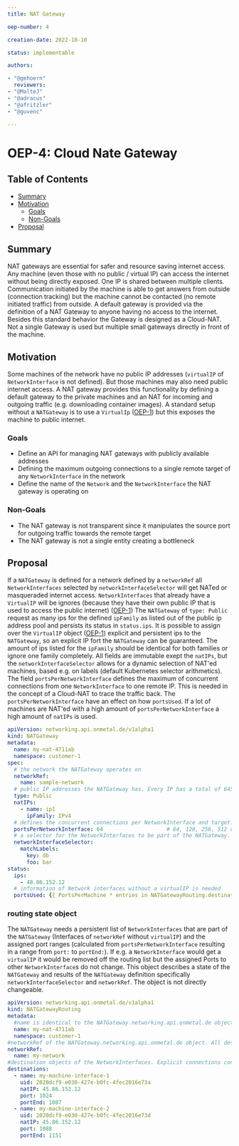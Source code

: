 ```yaml
---
title: NAT Gateway

oep-number: 4

creation-date: 2022-18-10

status: implementable

authors:

- "@gehoern"
  reviewers:
- "@MalteJ"
- "@adracus"
- "@afritzler"
- "@guvenc"

---
```


# OEP-4: Cloud Nate Gateway

## Table of Contents

- [Summary](#summary)
- [Motivation](#motivation)
    - [Goals](#goals)
    - [Non-Goals](#non-goals)
- [Proposal](#proposal)

## Summary
NAT gateways are essential for safer and resource saving internet access. Any machine (even those with no public / virtual IP) can access the internet without being directly exposed. One IP is shared between multiple clients. Communication initiated by the machine is able to get answers from outside (connection tracking) but the machine cannot be contacted (no remote initiated traffic) from outside. A default gateway is provided via the definition of a NAT Gateway to anyone having no access to the internet. Besides this standard behavior the Gateway is designed as a Cloud-NAT. Not a single Gateway is used but multiple small gateways directly in front of the machine.

## Motivation
Some machines of the network have no public IP addresses (`virtualIP` of `NetworkInterface` is not defined). But those machines may also need public internet access. A NAT gateway provides this functionality by defining a default gateway to the private machines and an NAT for incoming and outgoing traffic (e.g. downloading container images). A standard setup without a `NATGateway` is to use a `VirtualIp` ([OEP-1](01-networking-integration.md#the-virtualip-type)) but this exposes the machine to public internet.

### Goals
- Define an API for managing NAT gateways with publicly available addresses
- Defining the maximum outgoing connections to a single remote target of any `NetworkInterface` in the network
- Define the name of the `Network` and the `NetworkInterface` the NAT gateway is operating on 

### Non-Goals
- The NAT gateway is not transparent since it manipulates the source port for outgoing traffic towards the remote target
- The NAT gateway is not a single entity creating a bottleneck

## Proposal
If a `NATGateway` is defined for a network defined by a `networkRef` all `NetworkInterfaces` selected by `networkInterfaceSelector` will get NATed or masqueraded internet access. `NetworkInterfaces` that already have a `VirtualIP` will be ignores (because they have their own public IP that is used to access the public internet) ([OEP-1](01-networking-integration.md#the-networkinterface-type))
The `NATGateway` of `type: Public` request as many ips for the defined `ipFamily` as listed out of the public ip address pool and persists its status in `status.ips`. It is possible to assign over the `VirtualIP` object ([OEP-1](01-networking-integration.md#the-virtualip-type)) explicit and persistent ips to the `NATGateway`, so an explicit IP fort the `NATGateway` can be guaranteed. The amount of ips listed for the `ipFamily` should be identical for both families or ignore one family completely.
All fields are immutable exept the `natIPs`, but the `networkInterfaceSelector` allows for a dynamic selection of NAT'ed machines, based e.g. on labels (default Kubernetes selector arithmetics).
The field `portsPerNetworkInterface` defines the maximum of concurrent connections from one `NetworkInterface` to one remote IP. This is needed in the concept of a Cloud-NAT to trace the traffic back. The `portsPerNetworkInterface` have an effect on how `portsUsed`. If a lot of machines are NAT'ed with a high amount of `portsPerNetworkInterface` a high amount of `natIPs` is used.

```yaml
apiVersion: networking.api.onmetal.de/v1alpha1
kind: NATGateway
metadata:
  name: my-nat-4711ab
  namespace: customer-1
spec:
  # the network the NATGateway operates on
  networkRef: 
    name: sample-network
  # public IP addresses the NATGateway has. Every IP has a total of 64512 (655356-1024) ports being available to machines in the NAT domain To have more ports available add more IP addresses 
  type: Public
  natIPs:
    - name: ip1
      ipFamily: IPv4
  # defines the concurrent connections per NetworkInterface and target. 64 is the default (if omitted), must be a power of 2
  portsPerNetworkInterface: 64                    # 64, 128, 256, 512 or 1024
  # a selector for the NetworkInterfaces to be part of the NATGateway. That way it is possible to define interfaces that have explicit Internet access and interfaces that do not have. All interfaces are part of NetworkRef, matching the label by k8s label selector rules and have no VirtualIP 
  networkInterfaceSelector:
    matchLabels:
      key: db
      foo: bar
status:
  ips:
    - 48.86.152.12    
  # information of Network interfaces without a virtualIP is needed
  portsUsed: {{ PortsPerMachine * entries in NATGatewayRouting.destinations }}
```

### routing state object
The `NATGateway` needs a persistent list of `NetworkInterfaces` that are part of the `NATGateway` (Interfaces of `networkRef` without `virtualIP`) and the assigned port ranges (calculated from `portsPerNetworkInterface` resulting in a range from `port:` to `portEnd:`). If e.g. a `NetworkInterface` would get a `virtualIP` it would be removed off the routing list but the assigned Ports to other `NetworkInterface`s do not change.
This object describes a state of the `NATGateway` and results of the `NATGateway` definition specifically `networkInterfaceSelector` and `networkRef`. The object is not directly changeable.

```yaml
apiVersion: networking.api.onmetal.de/v1alpha1
kind: NATGatewayRouting
metadata:
  #name is identical to the NATGateway.networking.api.onmetal.de object name since it will be mapped on it
  name: my-nat-4711ab
  namespace: customer-1
#networkRef of the NATGateway.networking.api.onmetal.de object. All destination interfaces will be part of this network
networkRef:
  name: my-network
#destination objects of the NetworkInterfaces. Explicit connections containing the k8s object uuids. And it contains the ports the object will be using for outgoing/incomming traffic on the corresponding ip
destinations:
  - name: my-machine-interface-1
    uid: 2020dcf9-e030-427e-b0fc-4fec2016e73a
    natIP: 45.86.152.12
    port: 1024
    portEnd: 1087
  - name: my-machine-interface-2
    uid: 2020dcf9-e030-427e-b0fc-4fec2016e73d
    natIP: 45.86.152.12
    port: 1088
    portEnd: 1151
```
